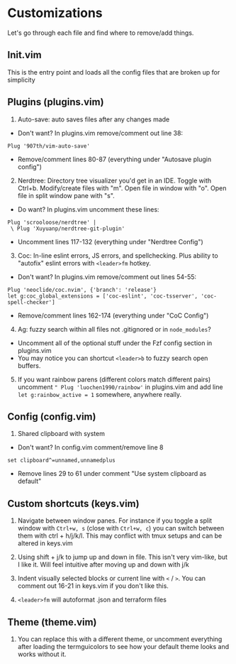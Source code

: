 # Customizations

Let's go through each file and find where to remove/add things.

## Init.vim

This is the entry point and loads all the config files that are broken up for simplicity

## Plugins (plugins.vim)
1. Auto-save: auto saves files after any changes made
- Don't want? In plugins.vim remove/comment out line 38:
```
Plug '907th/vim-auto-save'
```
- Remove/comment lines 80-87 (everything under "Autosave plugin config")

2. Nerdtree: Directory tree visualizer you'd get in an IDE. Toggle with Ctrl+b. Modify/create files with "m". Open file in window with "o". Open file in split window pane with "s". 

- Do want? In plugins.vim uncomment these lines:
```
Plug 'scrooloose/nerdtree' |
 \ Plug 'Xuyuanp/nerdtree-git-plugin'
```
- Uncomment lines 117-132 (everything under "Nerdtree Config")

3. Coc: In-line eslint errors, JS errors, and spellchecking. Plus ability to "autofix" eslint errors with `<leader>fm` hotkey.
- Don't want? In plugins.vim remove/comment out lines 54-55:
```
Plug 'neoclide/coc.nvim', {'branch': 'release'}
let g:coc_global_extensions = ['coc-eslint', 'coc-tsserver', 'coc-spell-checker']
```
- Remove/comment lines 162-174 (everything under "CoC Config")

4. Ag: fuzzy search within all files not .gitignored or in `node_modules`?

- Uncomment all of the optional stuff under the Fzf config section in plugins.vim
- You may notice you can shortcut `<leader>b` to fuzzy search open buffers.

5. If you want rainbow parens (different colors match different pairs) uncomment `" Plug 'luochen1990/rainbow'`  in plugins.vim and add line `let g:rainbow_active = 1` somewhere, anywhere really.

## Config (config.vim)

1. Shared clipboard with system
- Don't want? In config.vim comment/remove line 8
```
set clipboard^=unnamed,unnamedplus
```
- Remove lines 29 to 61 under comment "Use system clipboard as default"

## Custom shortcuts (keys.vim)

1. Navigate between window panes. For instance if you toggle a split window with `Ctrl+w, s` (close with `Ctrl+w, c`) you can switch between them with ctrl + h/j/k/l. This may conflict with tmux setups and can be altered in keys.vim

2. Using shift + j/k to jump up and down in file. This isn't very vim-like, but I like it. Will feel intuitive after moving up and down with j/k

3. Indent visually selected blocks or current line with `<` / `>`. You can comment out 16-21 in keys.vim if you don't like this.

4. `<leader>fm` will autoformat .json and terraform files

## Theme (theme.vim)

1. You can replace this with a different theme, or uncomment everything after loading the termguicolors to see how your default theme looks and works without it.
